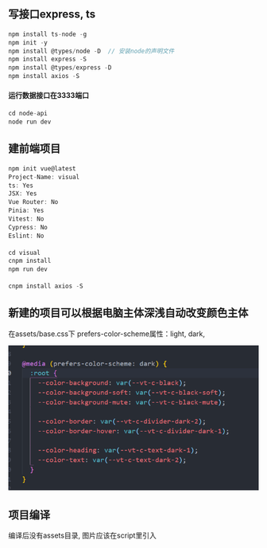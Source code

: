 ## 写接口express, ts

```js
npm install ts-node -g
npm init -y
npm install @types/node -D  // 安装node的声明文件
npm install express -S
npm install @types/express -D
npm install axios -S
```



#### 运行数据接口在3333端口

```js
cd node-api
node run dev
```



## 建前端项目

```js
npm init vue@latest
Project-Name: visual
ts: Yes
JSX: Yes
Vue Router: No
Pinia: Yes
Vitest: No
Cypress: No
Eslint: No

cd visual
cnpm install
npm run dev

cnpm install axios -S
```



## 新建的项目可以根据电脑主体深浅自动改变颜色主体

在assets/base.css下    prefers-color-scheme属性：light, dark, 

![image-20220417183426900](README.assets/image-20220417183426900.png)



## 项目编译

编译后没有assets目录, 图片应该在script里引入